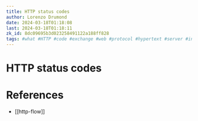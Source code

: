 ```yaml
---
title: HTTP status codes
author: Lorenzo Drumond
date: 2024-03-18T01:18:08
last: 2024-03-18T01:18:11
zk_id: 8dc09695b3d023258491122a188ff828
tags: #what #HTTP #code #exchange #web #protocol #hypertext #server #internet #network #HTML #communication #node #header
---
```



# HTTP status codes

# References
- [[http-flow]]
